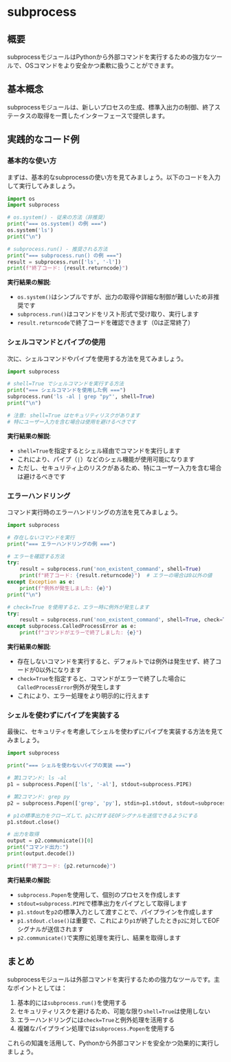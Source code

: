 # subprocess

## 概要
subprocessモジュールはPythonから外部コマンドを実行するための強力なツールで、OSコマンドをより安全かつ柔軟に扱うことができます。

## 基本概念
subprocessモジュールは、新しいプロセスの生成、標準入出力の制御、終了ステータスの取得を一貫したインターフェースで提供します。

## 実践的なコード例

### 基本的な使い方

まずは、基本的なsubprocessの使い方を見てみましょう。以下のコードを入力して実行してみましょう。

```python
import os
import subprocess

# os.system() - 従来の方法（非推奨）
print("=== os.system() の例 ===")
os.system('ls')
print("\n")

# subprocess.run() - 推奨される方法
print("=== subprocess.run() の例 ===")
result = subprocess.run(['ls', '-l'])
print(f"終了コード: {result.returncode}")
```

**実行結果の解説**:
- `os.system()`はシンプルですが、出力の取得や詳細な制御が難しいため非推奨です
- `subprocess.run()`はコマンドをリスト形式で受け取り、実行します
- `result.returncode`で終了コードを確認できます（0は正常終了）

### シェルコマンドとパイプの使用

次に、シェルコマンドやパイプを使用する方法を見てみましょう。

```python
import subprocess

# shell=True でシェルコマンドを実行する方法
print("=== シェルコマンドを使用した例 ===")
subprocess.run('ls -al | grep "py"', shell=True)
print("\n")

# 注意: shell=True はセキュリティリスクがあります
# 特にユーザー入力を含む場合は使用を避けるべきです
```

**実行結果の解説**:
- `shell=True`を指定するとシェル経由でコマンドを実行します
- これにより、パイプ（`|`）などのシェル機能が使用可能になります
- ただし、セキュリティ上のリスクがあるため、特にユーザー入力を含む場合は避けるべきです

### エラーハンドリング

コマンド実行時のエラーハンドリングの方法を見てみましょう。

```python
import subprocess

# 存在しないコマンドを実行
print("=== エラーハンドリングの例 ===")

# エラーを確認する方法
try:
    result = subprocess.run('non_existent_command', shell=True)
    print(f"終了コード: {result.returncode}")  # エラーの場合は0以外の値
except Exception as e:
    print(f"例外が発生しました: {e}")
print("\n")

# check=True を使用すると、エラー時に例外が発生します
try:
    result = subprocess.run('non_existent_command', shell=True, check=True)
except subprocess.CalledProcessError as e:
    print(f"コマンドがエラーで終了しました: {e}")
```

**実行結果の解説**:
- 存在しないコマンドを実行すると、デフォルトでは例外は発生せず、終了コードが0以外になります
- `check=True`を指定すると、コマンドがエラーで終了した場合に`CalledProcessError`例外が発生します
- これにより、エラー処理をより明示的に行えます

### シェルを使わずにパイプを実装する

最後に、セキュリティを考慮してシェルを使わずにパイプを実装する方法を見てみましょう。

```python
import subprocess

print("=== シェルを使わないパイプの実装 ===")

# 第1コマンド: ls -al
p1 = subprocess.Popen(['ls', '-al'], stdout=subprocess.PIPE)

# 第2コマンド: grep py
p2 = subprocess.Popen(['grep', 'py'], stdin=p1.stdout, stdout=subprocess.PIPE)

# p1の標準出力をクローズして、p2に対するEOFシグナルを送信できるようにする
p1.stdout.close()

# 出力を取得
output = p2.communicate()[0]
print("コマンド出力:")
print(output.decode())

print(f"終了コード: {p2.returncode}")
```

**実行結果の解説**:
- `subprocess.Popen`を使用して、個別のプロセスを作成します
- `stdout=subprocess.PIPE`で標準出力をパイプとして取得します
- `p1.stdout`を`p2`の標準入力として渡すことで、パイプラインを作成します
- `p1.stdout.close()`は重要で、これにより`p1`が終了したとき`p2`に対してEOFシグナルが送信されます
- `p2.communicate()`で実際に処理を実行し、結果を取得します

## まとめ

subprocessモジュールは外部コマンドを実行するための強力なツールです。主なポイントとしては：

1. 基本的には`subprocess.run()`を使用する
2. セキュリティリスクを避けるため、可能な限り`shell=True`は使用しない
3. エラーハンドリングには`check=True`と例外処理を活用する
4. 複雑なパイプライン処理では`subprocess.Popen`を使用する

これらの知識を活用して、Pythonから外部コマンドを安全かつ効果的に実行しましょう。

